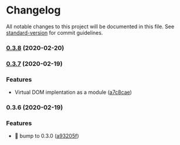 # Changelog

All notable changes to this project will be documented in this file. See [standard-version](https://github.com/conventional-changelog/standard-version) for commit guidelines.

### [0.3.8](https://github.com/obnoxiousnerd/teddytags/compare/v0.3.7...v0.3.8) (2020-02-20)

### [0.3.7](https://github.com/obnoxiousnerd/teddytags/compare/v0.3.6...v0.3.7) (2020-02-19)


### Features

* Virtual DOM implentation as a module ([a7c8cae](https://github.com/obnoxiousnerd/teddytags/commit/a7c8caedf65e205e13ae10a6568c8cd708414a93))

### 0.3.6 (2020-02-19)


### Features

* :rice_cracker: bump to 0.3.0 ([a93205f](https://github.com/obnoxiousnerd/teddytags/commit/a93205fcd892f5341d23bdb3abb35fd2d2348ef2))
